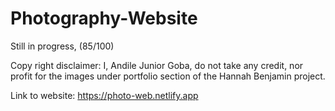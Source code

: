 # Photography-Website
Still in progress, (85/100)

Copy right disclaimer:
I, Andile Junior Goba, do not take any credit, nor profit for the images under portfolio section of the Hannah Benjamin project.

Link to website:
https://photo-web.netlify.app

